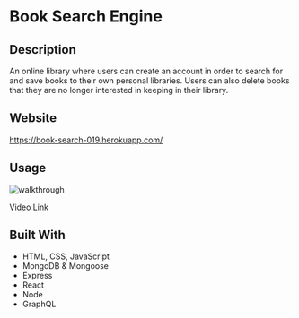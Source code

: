# Book Search Engine
## Description
An online library where users can create an account in order to search for and save books to their own personal libraries. Users can also delete books that they are no longer interested in keeping in their library.
## Website
https://book-search-019.herokuapp.com/
## Usage
![walkthrough](./walkthrough.gif)

[Video Link](https://drive.google.com/file/d/1hrySJxkZF8xOerYU1bdtajaB_cAn3epj/view)
## Built With
* HTML, CSS, JavaScript
* MongoDB & Mongoose
* Express
* React
* Node
* GraphQL